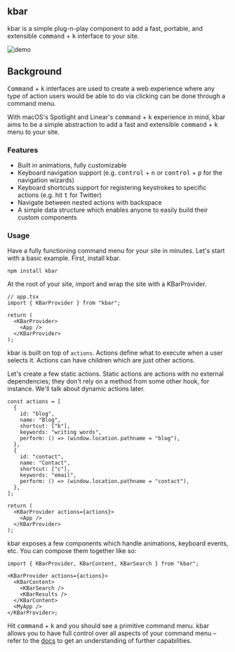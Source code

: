 ## kbar

kbar is a simple plug-n-play component to add a fast,
portable, and extensible <kbd>command</kbd> + <kbd>k</kbd> interface to your site.

![demo](https://user-images.githubusercontent.com/12195101/132958919-7a525cab-e191-4642-ae9a-5f22a3ba7845.gif)

## Background

<kbd>Command</kbd> + <kbd>k</kbd> interfaces are used to create a web experience where any type of action users would be able to do via clicking can be done through a command menu.

With macOS's Spotlight and Linear's <kbd>command</kbd> + <kbd>k</kbd> experience in mind, kbar aims to be a simple abstraction to add a fast and extensible <kbd>command</kbd> + <kbd>k</kbd> menu to your site.

### Features

- Built in animations, fully customizable
- Keyboard navigation support (e.g. <kbd>control</kbd> + <kbd>n</kbd> or <kbd>control</kbd> + <kbd>p</kbd> for the navigation wizards)
- Keyboard shortcuts support for registering keystrokes to specific actions (e.g. hit <kbd>t</kbd> for Twitter)
- Navigate between nested actions with backspace
- A simple data structure which enables anyone to easily build their custom components

### Usage
Have a fully functioning command menu for your site in minutes. Let's start with a basic example. First, install kbar.

```
npm install kbar
```

At the root of your site, import and wrap the site with a KBarProvider.

```tsx
// app.tsx
import { KBarProvider } from "kbar";

return (
  <KBarProvider>
    <App />
  </KBarProvider>
);
```

kbar is built on top of `actions`. Actions define what to execute when a user selects it. Actions can have children which are just other actions.

Let's create a few static actions. Static actions are actions with no external dependencies; they don't rely on a method from some other hook, for instance. We'll talk about dynamic actions later.

```tsx
const actions = [
  {
    id: "blog",
    name: "Blog",
    shortcut: ["b"],
    keywords: "writing words",
    perform: () => (window.location.pathname = "blog"),
  },
  {
    id: "contact",
    name: "Contact",
    shortcut: ["c"],
    keywords: "email",
    perform: () => (window.location.pathname = "contact"),
  },
];

return (
  <KBarProvider actions={actions}>
    <App />
  </KBarProvider>
);
```

kbar exposes a few components which handle animations, keyboard events, etc. You can compose them together like so:

```tsx
import { KBarProvider, KBarContent, KBarSearch } from "kbar";

<KBarProvider actions={actions}>
  <KBarContent>
    <KBarSearch />
    <KBarResults />
  </KBarContent>
  <MyApp />
</KBarProvider>;
```

Hit <kbd>command</kbd> + <kbd>k</kbd> and you should see a primitive command menu. kbar allows you to have full control over all
aspects of your command menu – refer to the <a href="https://kbar.vercel.app/docs">docs</a> to get an understanding of further capabilities.
